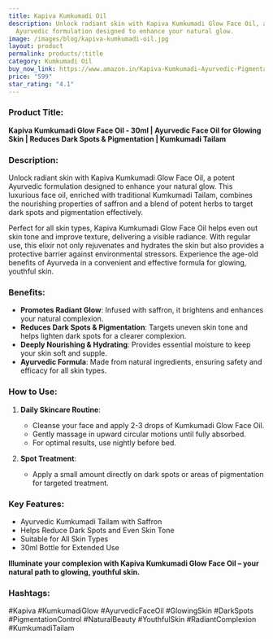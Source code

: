 ```yaml
---
title: Kapiva Kumkumadi Oil
description: Unlock radiant skin with Kapiva Kumkumadi Glow Face Oil, a potent
  Ayurvedic formulation designed to enhance your natural glow.
image: /images/blog/kapiva-kumkumadi-oil.jpg
layout: product
permalink: products/:title
category: Kumkumadi Oil
buy_now_link: https://www.amazon.in/Kapiva-Kumkumadi-Ayurvedic-Pigmentation-Tailam/dp/B0B7L52L6W/ref=sr_1_15?crid=18A5C0Q4K6NJM&tag=m0150-21
price: "599"
star_rating: "4.1"
---
```

### Product Title:
**Kapiva Kumkumadi Glow Face Oil - 30ml | Ayurvedic Face Oil for Glowing Skin | Reduces Dark Spots & Pigmentation | Kumkumadi Tailam**

### Description:
Unlock radiant skin with Kapiva Kumkumadi Glow Face Oil, a potent Ayurvedic formulation designed to enhance your natural glow. This luxurious face oil, enriched with traditional Kumkumadi Tailam, combines the nourishing properties of saffron and a blend of potent herbs to target dark spots and pigmentation effectively. 

Perfect for all skin types, Kapiva Kumkumadi Glow Face Oil helps even out skin tone and improve texture, delivering a visible radiance. With regular use, this elixir not only rejuvenates and hydrates the skin but also provides a protective barrier against environmental stressors. Experience the age-old benefits of Ayurveda in a convenient and effective formula for glowing, youthful skin.

### Benefits:
- **Promotes Radiant Glow**: Infused with saffron, it brightens and enhances your natural complexion.
- **Reduces Dark Spots & Pigmentation**: Targets uneven skin tone and helps lighten dark spots for a clearer complexion.
- **Deeply Nourishing & Hydrating**: Provides essential moisture to keep your skin soft and supple.
- **Ayurvedic Formula**: Made from natural ingredients, ensuring safety and efficacy for all skin types.

### How to Use:
1. **Daily Skincare Routine**:
   - Cleanse your face and apply 2-3 drops of Kumkumadi Glow Face Oil.
   - Gently massage in upward circular motions until fully absorbed.
   - For optimal results, use nightly before bed.

2. **Spot Treatment**:
   - Apply a small amount directly on dark spots or areas of pigmentation for targeted treatment.

### Key Features:
- Ayurvedic Kumkumadi Tailam with Saffron
- Helps Reduce Dark Spots and Even Skin Tone
- Suitable for All Skin Types
- 30ml Bottle for Extended Use

**Illuminate your complexion with Kapiva Kumkumadi Glow Face Oil – your natural path to glowing, youthful skin.**

### Hashtags:
#Kapiva #KumkumadiGlow #AyurvedicFaceOil #GlowingSkin #DarkSpots #PigmentationControl #NaturalBeauty #YouthfulSkin #RadiantComplexion #KumkumadiTailam
